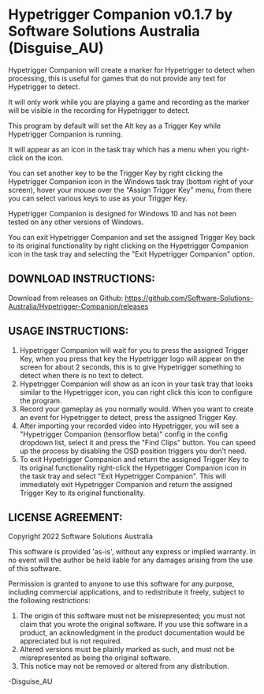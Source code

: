 # Hypetrigger Companion v0.1.7 by Software Solutions Australia (Disguise_AU)

Hypetrigger Companion will create a marker for Hypetrigger to detect when processing, this is useful for games that do not provide any text for Hypetrigger to detect.

It will only work while you are playing a game and recording as the marker will be visible in the recording for Hypetrigger to detect.

This program by default will set the Alt key as a Trigger Key while Hypetrigger Companion is running.

It will appear as an icon in the task tray which has a menu when you right-click on the icon.

You can set another key to be the Trigger Key by right clicking the Hypetrigger Companion icon in the Windows task tray (bottom right of your screen), hover your mouse over the "Assign Trigger Key" menu, from there you can select various keys to use as your Trigger Key.

Hypetrigger Companion is designed for Windows 10 and has not been tested on any other versions of Windows.

You can exit Hypetrigger Companion and set the assigned Trigger Key back to its original functionality by right clicking on the Hypetrigger Companion icon in the task tray and selecting the "Exit Hypetrigger Companion" option.


## DOWNLOAD INSTRUCTIONS:
Download from releases on Github: https://github.com/Software-Solutions-Australia/Hypetrigger-Companion/releases


## USAGE INSTRUCTIONS:
1. Hypetrigger Companion will wait for you to press the assigned Trigger Key, when you press that key the Hypetrigger logo will appear on the screen for about 2 seconds, this is to give Hypetrigger something to detect when there is no text to detect.
2. Hypetrigger Companion will show as an icon in your task tray that looks similar to the Hypetrigger icon, you can right click this icon to configure the program.
3. Record your gameplay as you normally would. When you want to create an event for Hypetrigger to detect, press the assigned Trigger Key.
4. After importing your recorded video into Hypetrigger, you will see a "Hypetrigger Companion (tensorflow beta)" config in the config dropdown list, select it and press the "Find Clips" button. You can speed up the process by disabling the OSD position triggers you don't need.
5. To exit Hypetrigger Companion and return the assigned Trigger Key to its original functionality right-click the Hypetrigger Companion icon in the task tray and select "Exit Hypetrigger Companion".
This will immediately exit Hypetrigger Companion and return the assigned Trigger Key to its original functionality.


## LICENSE AGREEMENT:

Copyright 2022 Software Solutions Australia

This software is provided 'as-is', without any express or implied warranty. In no event will the author be held liable for any damages arising from the use of this software.

Permission is granted to anyone to use this software for any purpose, including commercial applications, and to redistribute it freely, subject to the following restrictions:

1. The origin of this software must not be misrepresented; you must not claim that you wrote the original software.
   If you use this software in a product, an acknowledgment in the product documentation would be appreciated but is not required.
2. Altered versions must be plainly marked as such, and must not be misrepresented as being the original software.
3. This notice may not be removed or altered from any distribution.


-Disguise_AU
